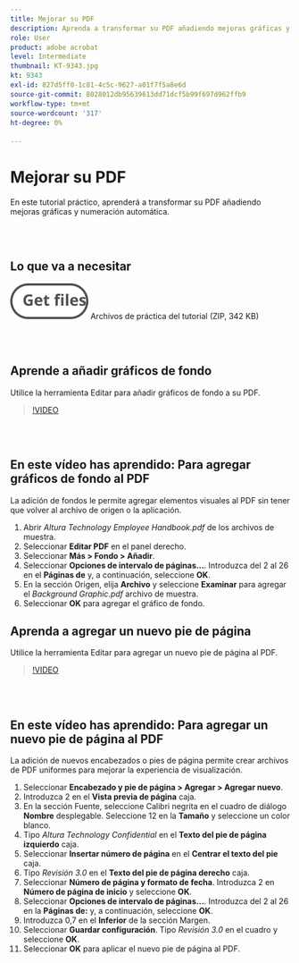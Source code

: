 ```yaml
---
title: Mejorar su PDF
description: Aprenda a transformar su PDF añadiendo mejoras gráficas y numeración automática
role: User
product: adobe acrobat
level: Intermediate
thumbnail: KT-9343.jpg
kt: 9343
exl-id: 827d5ff0-1c81-4c5c-9627-a01f7f5a8e6d
source-git-commit: 8028012db95639613dd71dcf5b99f697d962ffb9
workflow-type: tm+mt
source-wordcount: '317'
ht-degree: 0%

---
```


# Mejorar su PDF

En este tutorial práctico, aprenderá a transformar su PDF añadiendo mejoras gráficas y numeración automática.

<br> 

## Lo que va a necesitar

[![Obtener archivos](../assets/Getfiles.svg)](../assets/Enhance.zip)
Archivos de práctica del tutorial (ZIP, 342 KB)

<br> 

## Aprende a añadir gráficos de fondo

Utilice la herramienta Editar para añadir gráficos de fondo a su PDF.

>[!VIDEO](https://video.tv.adobe.com/v/338746?hidetitle=true)

<br> 

## En este vídeo has aprendido: Para agregar gráficos de fondo al PDF

La adición de fondos le permite agregar elementos visuales al PDF sin tener que volver al archivo de origen o la aplicación.

1. Abrir *Altura Technology Employee Handbook.pdf* de los archivos de muestra.
1. Seleccionar **Editar PDF** en el panel derecho.
1. Seleccionar **Más > Fondo > Añadir**.
1. Seleccionar **Opciones de intervalo de páginas...**.
Introduzca del 2 al 26 en el **Páginas de** y, a continuación, seleccione **OK**.
1. En la sección Origen, elija **Archivo** y seleccione **Examinar** para agregar el *Background Graphic.pdf* archivo de muestra.
1. Seleccionar **OK** para agregar el gráfico de fondo.

## Aprenda a agregar un nuevo pie de página

Utilice la herramienta Editar para agregar un nuevo pie de página al PDF.

>[!VIDEO](https://video.tv.adobe.com/v/338745?hidetitle=true)

<br> 

## En este vídeo has aprendido: Para agregar un nuevo pie de página al PDF

La adición de nuevos encabezados o pies de página permite crear archivos de PDF uniformes para mejorar la experiencia de visualización.

1. Seleccionar **Encabezado y pie de página > Agregar > Agregar nuevo**.
1. Introduzca 2 en el **Vista previa de página** caja.
1. En la sección Fuente, seleccione Calibri negrita en el cuadro de diálogo **Nombre** desplegable.
Seleccione 12 en la **Tamaño** y seleccione un color blanco.
1. Tipo *Altura Technology Confidential* en el **Texto del pie de página izquierdo** caja.
1. Seleccionar **Insertar número de página** en el **Centrar el texto del pie** caja.
1. Tipo *Revisión 3.0* en el **Texto del pie de página derecho** caja.
1. Seleccionar **Número de página y formato de fecha**.
Introduzca 2 en **Número de página de inicio** y seleccione **OK**.
1. Seleccionar **Opciones de intervalo de páginas...**.
Introduzca del 2 al 26 en la **Páginas de:** y, a continuación, seleccione **OK**.
1. Introduzca 0,7 en el **Inferior** de la sección Margen.
1. Seleccionar **Guardar configuración**.
Tipo *Revisión 3.0* en el cuadro y seleccione **OK**.
1. Seleccionar **OK** para aplicar el nuevo pie de página al PDF.
